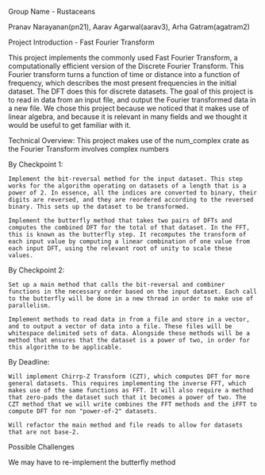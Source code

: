Group Name - Rustaceans

Pranav Narayanan(pn21), Aarav Agarwal(aarav3), Arha Gatram(agatram2)

Project Introduction - Fast Fourier Transform

This project implements the commonly used Fast Fourier Transform, a computationally efficient version of the Discrete Fourier Transform. This Fourier transform turns a function of time or distance into a function of frequency, which describes the most present frequencies in the initial dataset. The DFT does this for discrete datasets. The goal of this project is to read in data from an input file, and output the Fourier transformed data in a new file. We chose this project because we noticed that it makes use of linear algebra, and because it is relevant in many fields and we thought it would be useful to get familiar with it.

Technical Overview: 
This project makes use of the num_complex crate as the Fourier Transform involves complex numbers

  By Checkpoint 1:
  
    Implement the bit-reversal method for the input dataset. This step works for the algorithm operating on datasets of a length that is a power of 2. In essence, all the indices are converted to binary, their digits are reversed, and they are reordered according to the reversed binary. This sets up the dataset to be transformed.
    
    Implement the butterfly method that takes two pairs of DFTs and computes the combined DFT for the total of that dataset. In the FFT, this is known as the butterfly step. It recomputes the transform of each input value by computing a linear combination of one value from each input DFT, using the relevant root of unity to scale these values.
    
  By Checkpoint 2:
  
    Set up a main method that calls the bit-reversal and combiner functions in the necessary order based on the input dataset. Each call to the butterfly will be done in a new thread in order to make use of parallelism.
    
    Implement methods to read data in from a file and store in a vector, and to output a vector of data into a file. These files will be whitespace delimited sets of data. Alongside these methods will be a method that ensures that the dataset is a power of two, in order for this algorithm to be applicable.
    
  By Deadline:
  
    Will implement Chirrp-Z Transform (CZT), which computes DFT for more general datasets. This requires implementing the inverse FFT, which makes use of the same functions as FFT. It will also require a method that zero-pads the dataset such that it becomes a power of two. The CZT method that we will write combines the FFT methods and the iFFT to compute DFT for non "power-of-2" datasets.
    
    Will refactor the main method and file reads to allow for datasets that are not base-2.

Possible Challenges

  We may have to re-implement the butterfly method 
